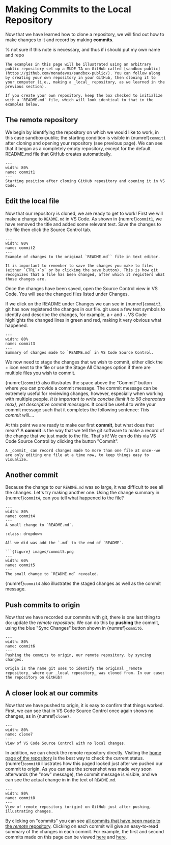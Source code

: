 # Making Commits to the Local Repository

Now that we have learned how to clone a repository, we will find out how to make changes to it and record by making **commits**.

% not sure if this note is necessary, and thus if i should put my own name and repo
```{note}
The examples in this page will be illustrated using an arbitrary public repository set up a MUDE TA on GitHub called [sandbox-public](https://github.com/monadevos/sandbox-public/). You can follow along by creating your own repository in your GitHub, then cloning it to your computer (i.e., making a _local_ repository, as we learned in the previous section).

If you create your own repository, keep the box checked to initialize with a `README.md` file, which will look identical to that in the examples below.
```

## The remote repository

We begin by identifying the repository on which we would like to work, in this case sandbox-public; the starting condition is visible in {numref}`commit1` after cloning and opening your repository (see previous page). We can see that it began as a completely empty repository, except for the default README.md file that GitHub creates automatically.

```{figure} images/commit1.png
---
width: 80%
name: commit1
---
Starting position after cloning GitHub repository and opening it in VS Code.
```

## Edit the local file

Now that our repository is cloned, we are ready to get to work! First we will make a change to `README.md` in VS Code. As shown in {numref}`commit1`, we have removed the title and added some relevant text. Save the changes to the file then click the Source Control tab.

```{figure} images/commit2.png
---
width: 80%
name: commit2
---
Example of changes to the original `README.md`` file in text editor.
```

```{admonition} Don't forget to save changes!
It is important to remember to save the changes you make to files (either `CTRL`+`s` or by clicking the save button). This is how git recognizes that a file has been changed, after which it registers what those changes are.
```

Once the changes have been saved, open the Source Control view in VS Code. You will see the changed files listed under Changes. 

If we click on the README under Changes we can see in {numref}`commit3`, git has now registered the changes in our file. git uses a few text symbols to identify and describe the changes, for example, a `+` and `-`. VS Code highlights the changed lines in green and red, making it very obvious what happened.

```{figure} images/commit3.png
---
width: 80%
name: commit3
---
Summary of changes made to `README.md` in VS Code Source Control.
```
We now need to stage the changes that we wish to commit, either click the + icon next to the file or use the Stage All Changes option if there are multiple files you wish to commit.

{numref}`commit3` also illustrates the space above the "Commit" button where you can provide a commit message. The commit message can be extremely useful for reviewing changes, however, especially when working with multiple people. *It is important to write concise (limit it to 50 characters max), yet descriptive commit messages.* It could be useful to write your commit message such that it completes the following sentence: _This commit will..._.

At this point we are ready to make our first **commit**, but what does that mean? A **commit** is the way that we tell the git software to make a record of the change that we just made to the file. That's it! We can do this via VS Code Source Control by clicking the button "Commit". 

```{note}
A _commit_ can record changes made to more than one file at once--we are only editing one file at a time now, to keep things easy to visualize.
```

## Another commit

Because the change to our `README.md` was so large, it was difficult to see all the changes. Let's try making another one. Using the change summary in {numref}`commit4`, can you tell what happened to the file?

```{figure} images/commit4.png
---
width: 80%
name: commit4
---
A small change to `README.md`.
```

```{admonition} See the change here
:class: dropdown

All we did was add the `.md` to the end of `README`.

```{figure} images/commit5.png
---
width: 60%
name: commit5
---
The small change to `README.md` revealed.
```

{numref}`commit4` also illustrates the staged changes as well as the commit message.

## Push commits to origin

Now that we have recorded our commits with git, there is one last thing to do: update the _remote repository._ We can do this by **pushing** the commit, using the blue "Sync Changes" button shown in {numref}`commit6`.

```{figure} images/commit6.png
---
width: 80%
name: commit6
---
Pushing the commits to origin, our remote repository, by syncing changes.
```

```{admonition} What is "origin?"
Origin is the name git uses to identify the original _remote repository_ where our _local repository_ was cloned from. In our case: the repository on GitHub!
```

## A closer look at our commits

Now that we have pushed to origin, it is easy to confirm that things worked. First, we can see that in VS Code Source Control once again shows no changes, as in {numref}`clone7`.

```{figure} images/commit7.png
---
width: 80%
name: clone7
---
View of VS Code Source Control with no local changes.
```

In addition, we can check the remote repository directly. Visiting the [home page of the repository](https://github.com/monadevos/sandbox-public/tree/main) is the best way to check the current status. {numref}`commit8` illustrates how this paged looked just after we pushed our commit to origin. As you can see the screenshot was made very soon afterwards (the "now" message), the commit message is visible, and we can see the actual change in in the text of `README.md`.

```{figure} images/commit8.png
---
width: 80%
name: commit8
---
View of remote repository (origin) on GitHub just after pushing, illustrating changes.
```


By clicking on "commits" you can see [all commits that have been made to the _remote_ repository](https://github.com/monadevos/sandbox-public/commits/main/n). Clicking on each commit will give an easy-to-read summary of the changes in each commit. For example, the first and second commits made on this page can be viewed [here](https://github.com/monadevos/sandbox-public/commit/4518ce40cfe0e562106adfb548e63ccc238d5df5) and [here](https://github.com/monadevos/sandbox-public/commit/35ab16a70b004834d54499c2960bfa2afade524d). 